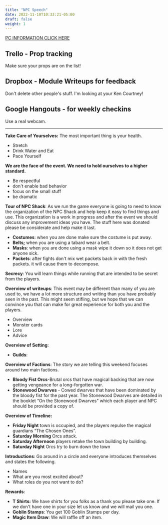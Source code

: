 ```yaml
---
title: "NPC Speech"
date: 2022-11-10T10:33:21-05:00
draft: false
weight: 1
---
```


[PC INFORMATION CLICK HERE](https://snazzy-marshmallow-9e25ed.netlify.app/pc_information/)

## Trello - Prop tracking

Make sure your props are on the list!

## Dropbox - Module Writeups for feedback

Don't delete other people's stuff. I'm looking at your Ken Courtney!

## Google Hangouts - for weekly checkins

Use a real webcam.



---

**Take Care of Yourselves:** The most important thing is your health.

- Stretch
- Drink Water and Eat
- Pace Yourself

**We are the face of the event. We need to hold ourselves to a higher standard.** 

- Be respectful
- don't enable bad behavior
- focus on the small stuff
- be dramatic

**Tour of NPC Shack**: As we run the game everyone is going to need to know the organization of the NPC Shack and help keep it easy to find things and use. This organization is a work in progress and after the event we should discuss any improvement ideas you have. The stuff here was donated please be considerate and help make it last.

- **Costumes**: when you are done make sure the costume is put away.
- **Belts;** when you are using a tabard wear a belt.
- **Masks**: when you are done using a mask wipe it down so it does not get anyone sick.
- **Packets**: after fights don't mix wet packets back in with the fresh packets. it will cause them to decompose. 

**Secrecy**: You will learn things while running that are intended to be secret from the players. 

**Overview of writeups**: This event may be different than many of you are used to, we have a lot more structure and writing than you have probably seen in the past. This might seem stifling, but we hope that we can convince you that can make for great experience for both you and the players.

- Overview
- Monster cards
- Lore
- Advice

**Overview of Setting**: 

- **Guilds**: 

**Overview of Factions**: The story we are telling this weekend focuses around two main factions. 

- **Bloody Fist Orcs**-Brutal orcs that have magical backing that are now getting vengeance for a long-forgotten war.
- **Stonewood Dwarves** - Cowed dwarves that have been dominated by the bloody fist for the past year. The Stonewood Dwarves are detailed in the booklet “On the Stonewood Dwarves” which each player and NPC should be provided a copy of.

**Overview of Timeline:** 

- **Friday Night** town is occupied, and the players repulse the magical guardians “The Chosen Ones”.
- **Saturday Morning** Orcs attack. 
- **Saturday Afternoon** players retake the town building by building. 
- **Saturday Night** Orcs try to burn down the town

**Introductions**: Go around in a circle and everyone introduces themselves and states the following. 

- Names
- What are you most excited about?
- What roles do you not want to do? 

**Rewards**:

- **T Shirts:** We have shirts for you folks as a thank you please take one. If we don't have one in your size let us know and we will mail you one.
- **Goblin Stamps**: You get 100 Goblin Stamps per day. 
- **Magic Item Draw**: We will raffle off an item.